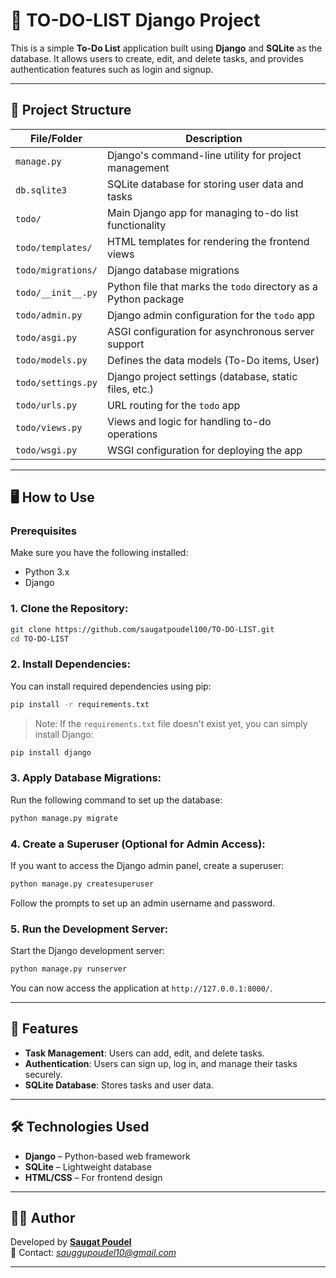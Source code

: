 # 📝 TO-DO-LIST Django Project

This is a simple **To-Do List** application built using **Django** and **SQLite** as the database. It allows users to create, edit, and delete tasks, and provides authentication features such as login and signup.

---

## 📁 Project Structure

| File/Folder               | Description                                         |
|---------------------------|-----------------------------------------------------|
| `manage.py`                | Django's command-line utility for project management |
| `db.sqlite3`               | SQLite database for storing user data and tasks    |
| `todo/`                    | Main Django app for managing to-do list functionality |
| `todo/templates/`          | HTML templates for rendering the frontend views   |
| `todo/migrations/`         | Django database migrations                        |
| `todo/__init__.py`         | Python file that marks the `todo` directory as a Python package |
| `todo/admin.py`            | Django admin configuration for the `todo` app     |
| `todo/asgi.py`             | ASGI configuration for asynchronous server support |
| `todo/models.py`           | Defines the data models (To-Do items, User)        |
| `todo/settings.py`         | Django project settings (database, static files, etc.) |
| `todo/urls.py`             | URL routing for the `todo` app                    |
| `todo/views.py`            | Views and logic for handling to-do operations      |
| `todo/wsgi.py`             | WSGI configuration for deploying the app          |

---

## 🖥️ How to Use

### Prerequisites

Make sure you have the following installed:
- Python 3.x
- Django

### 1. Clone the Repository:

```bash
git clone https://github.com/saugatpoudel100/TO-DO-LIST.git
cd TO-DO-LIST
```

### 2. Install Dependencies:

You can install required dependencies using pip:

```bash
pip install -r requirements.txt
```

> Note: If the `requirements.txt` file doesn't exist yet, you can simply install Django:

```bash
pip install django
```

### 3. Apply Database Migrations:

Run the following command to set up the database:

```bash
python manage.py migrate
```

### 4. Create a Superuser (Optional for Admin Access):

If you want to access the Django admin panel, create a superuser:

```bash
python manage.py createsuperuser
```

Follow the prompts to set up an admin username and password.

### 5. Run the Development Server:

Start the Django development server:

```bash
python manage.py runserver
```

You can now access the application at `http://127.0.0.1:8000/`.

---

## 📄 Features

- **Task Management**: Users can add, edit, and delete tasks.
- **Authentication**: Users can sign up, log in, and manage their tasks securely.
- **SQLite Database**: Stores tasks and user data.

---

## 🛠️ Technologies Used

- **Django** – Python-based web framework
- **SQLite** – Lightweight database
- **HTML/CSS** – For frontend design

---

## 🙋‍♂️ Author

Developed by **[Saugat Poudel](https://github.com/saugatpoudel100)**  
📧 Contact: *sauggupoudel10@gmail.com*

---


